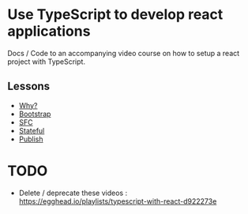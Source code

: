 # Use TypeScript to develop react applications

Docs / Code to an accompanying video course on how to setup a react project with TypeScript.


## Lessons 

* [Why?](https://egghead.io/lessons/why-use-typescript-with-react)
* [Bootstrap]()
* [SFC]()
* [Stateful]()
* [Publish]()

# TODO
* Delete / deprecate these videos : https://egghead.io/playlists/typescript-with-react-d922273e